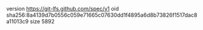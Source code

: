 version https://git-lfs.github.com/spec/v1
oid sha256:8a4139d7b0556c059e71665c07630dd1f4895a6d8b73826f1517dac8a11013c9
size 5892
